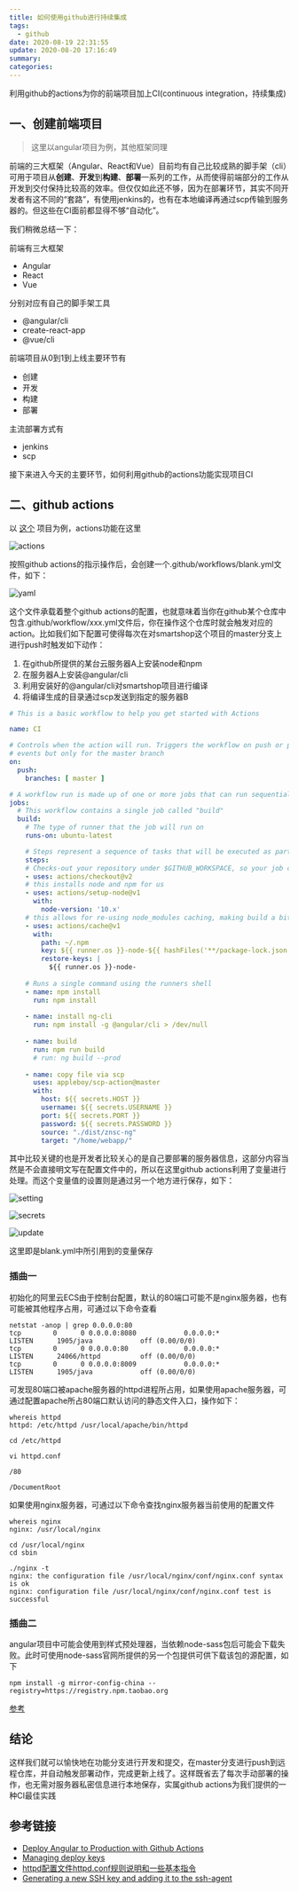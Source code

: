 ```yaml
---
title: 如何使用github进行持续集成
tags:
  - github
date: 2020-08-19 22:31:55
update: 2020-08-20 17:16:49
summary:
categories:
---
```


利用github的actions为你的前端项目加上CI(continuous integration，持续集成)

<!--more-->

## 一、创建前端项目

> 这里以angular项目为例，其他框架同理

前端的三大框架（Angular、React和Vue）目前均有自己比较成熟的脚手架（cli）可用于项目从**创建**、**开发**到**构建**、**部署**一系列的工作，从而使得前端部分的工作从开发到交付保持比较高的效率。但仅仅如此还不够，因为在部署环节，其实不同开发者有这不同的“套路”，有使用jenkins的，也有在本地编译再通过scp传输到服务器的。但这些在CI面前都显得不够“自动化”。

我们稍微总结一下：

前端有三大框架

- Angular
- React
- Vue

分别对应有自己的脚手架工具

- @angular/cli
- create-react-app
- @vue/cli

前端项目从0到1到上线主要环节有

- 创建
- 开发
- 构建
- 部署

主流部署方式有

- jenkins
- scp

接下来进入今天的主要环节，如何利用github的actions功能实现项目CI

## 二、github actions

以 [这个](https://github.com/barnett617/smartshop) 项目为例，actions功能在这里

![actions](http://trigolds.com/%E5%BE%AE%E4%BF%A1%E6%88%AA%E5%9B%BE_20200819225856.png)

按照github actions的指示操作后，会创建一个.github/workflows/blank.yml文件，如下：

![yaml](http://trigolds.com/%E5%BE%AE%E4%BF%A1%E6%88%AA%E5%9B%BE_20200819230216.png)

这个文件承载着整个github actions的配置，也就意味着当你在github某个仓库中包含.github/workflow/xxx.yml文件后，你在操作这个仓库时就会触发对应的action。比如我们如下配置可使得每次在对smartshop这个项目的master分支上进行push时触发如下动作：

1. 在github所提供的某台云服务器A上安装node和npm
2. 在服务器A上安装@angular/cli
3. 利用安装好的@angular/cli对smartshop项目进行编译
4. 将编译生成的目录通过scp发送到指定的服务器B

```yml
# This is a basic workflow to help you get started with Actions

name: CI

# Controls when the action will run. Triggers the workflow on push or pull request
# events but only for the master branch
on:
  push:
    branches: [ master ]

# A workflow run is made up of one or more jobs that can run sequentially or in parallel
jobs:
  # This workflow contains a single job called "build"
  build:
    # The type of runner that the job will run on
    runs-on: ubuntu-latest

    # Steps represent a sequence of tasks that will be executed as part of the job
    steps:
    # Checks-out your repository under $GITHUB_WORKSPACE, so your job can access it
    - uses: actions/checkout@v2
    # this installs node and npm for us
    - uses: actions/setup-node@v1 
      with:
        node-version: '10.x'
    # this allows for re-using node_modules caching, making build a bit faster  
    - uses: actions/cache@v1
      with:
        path: ~/.npm
        key: ${{ runner.os }}-node-${{ hashFiles('**/package-lock.json') }}
        restore-keys: |
          ${{ runner.os }}-node-
        
    # Runs a single command using the runners shell
    - name: npm install
      run: npm install
    
    - name: install ng-cli
      run: npm install -g @angular/cli > /dev/null
    
    - name: build
      run: npm run build
      # run: ng build --prod
    
    - name: copy file via scp
      uses: appleboy/scp-action@master
      with:
        host: ${{ secrets.HOST }}
        username: ${{ secrets.USERNAME }}
        port: ${{ secrets.PORT }}
        password: ${{ secrets.PASSWORD }}
        source: "./dist/znsc-ng"
        target: "/home/webapp/"
```

其中比较关键的也是开发者比较关心的是自己要部署的服务器信息，这部分内容当然是不会直接明文写在配置文件中的，所以在这里github actions利用了变量进行处理。而这个变量值的设置则是通过另一个地方进行保存，如下：

![setting](http://trigolds.com/%E5%BE%AE%E4%BF%A1%E6%88%AA%E5%9B%BE_20200819231114.png)

![secrets](http://trigolds.com/%E5%BE%AE%E4%BF%A1%E6%88%AA%E5%9B%BE_20200819231218.png)

![update](http://trigolds.com/%E5%BE%AE%E4%BF%A1%E6%88%AA%E5%9B%BE_20200819231230.png)

这里即是blank.yml中所引用到的变量保存

### 插曲一

初始化的阿里云ECS由于控制台配置，默认的80端口可能不是nginx服务器，也有可能被其他程序占用，可通过以下命令查看

```shell
netstat -anop | grep 0.0.0.0:80
tcp        0      0 0.0.0.0:8080            0.0.0.0:*               LISTEN      1905/java            off (0.00/0/0)
tcp        0      0 0.0.0.0:80              0.0.0.0:*               LISTEN      24066/httpd          off (0.00/0/0)
tcp        0      0 0.0.0.0:8009            0.0.0.0:*               LISTEN      1905/java            off (0.00/0/0)
```

可发现80端口被apache服务器的httpd进程所占用，如果使用apache服务器，可通过配置apache所占80端口默认访问的静态文件入口，操作如下：

```shell
whereis httpd
httpd: /etc/httpd /usr/local/apache/bin/httpd

cd /etc/httpd

vi httpd.conf

/80

/DocumentRoot
```

如果使用nginx服务器，可通过以下命令查找nginx服务器当前使用的配置文件

```shell
whereis nginx
nginx: /usr/local/nginx

cd /usr/local/nginx
cd sbin

./nginx -t
nginx: the configuration file /usr/local/nginx/conf/nginx.conf syntax is ok
nginx: configuration file /usr/local/nginx/conf/nginx.conf test is successful
```

### 插曲二

angular项目中可能会使用到样式预处理器，当依赖node-sass包后可能会下载失败。此时可使用node-sass官网所提供的另一个包提供可供下载该包的源配置，如下

```
npm install -g mirror-config-china --registry=https://registry.npm.taobao.org
```

[参考](https://www.npmjs.com/package/node-sass#install-from-mirror-in-china)

## 结论

这样我们就可以愉快地在功能分支进行开发和提交，在master分支进行push到远程仓库，并自动触发部署动作，完成更新上线了。这样既省去了每次手动部署的操作，也无需对服务器私密信息进行本地保存，实属github actions为我们提供的一种CI最佳实践

## 参考链接

- [Deploy Angular to Production with Github Actions](https://blog.khophi.co/deploy-angular-with-github-actions/)
- [Managing deploy keys](https://docs.github.com/en/developers/overview/managing-deploy-keys#deploy-keys)
- [httpd配置文件httpd.conf规则说明和一些基本指令](https://www.cnblogs.com/f-ck-need-u/p/7636836.html#1-1-httpd-apachectl-)
- [Generating a new SSH key and adding it to the ssh-agent](https://docs.github.com/en/github/authenticating-to-github/generating-a-new-ssh-key-and-adding-it-to-the-ssh-agent#)